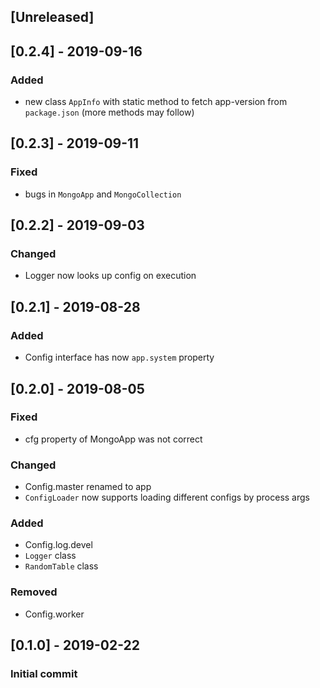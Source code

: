 ## [Unreleased]

## [0.2.4] - 2019-09-16
### Added
- new class `AppInfo` with static method to fetch app-version from `package.json` (more methods may follow)

## [0.2.3] - 2019-09-11
### Fixed
- bugs in `MongoApp` and `MongoCollection`

## [0.2.2] - 2019-09-03
### Changed
- Logger now looks up config on execution

## [0.2.1] - 2019-08-28
### Added
- Config interface has now `app.system` property

## [0.2.0] - 2019-08-05
### Fixed
- cfg property of MongoApp was not correct
### Changed
- Config.master renamed to app
- `ConfigLoader` now supports loading different configs by process args
### Added
- Config.log.devel
- `Logger` class
- `RandomTable` class
### Removed
- Config.worker

## [0.1.0] - 2019-02-22
### Initial commit